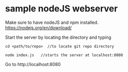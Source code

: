 # sample nodeJS webserver 

Make sure to have nodeJS and npm installed.
https://nodejs.org/en/download/

Start the server by locating the directory and typing
```
cd <path/to/repo>  //to locate git repo directory
```
``` 
node index.js   //starts the server at localhost:8080
```

Go to http://localhost:8080
